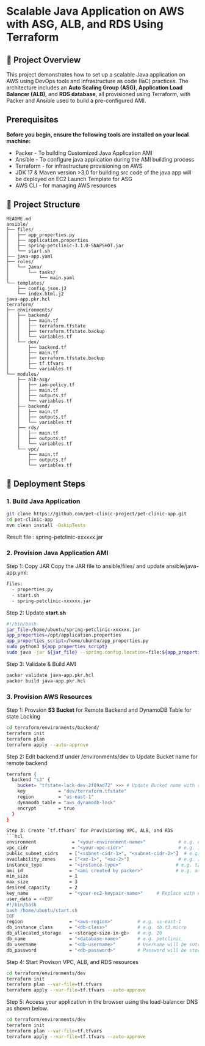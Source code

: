 # Scalable Java Application on AWS with ASG, ALB, and RDS Using Terraform

## 📌 Project Overview

This project demonstrates how to set up a scalable Java application on AWS using DevOps tools and infrastructure as code (IaC) practices. The architecture includes an **Auto Scaling Group (ASG)**, **Application Load Balancer (ALB)**, and **RDS database**, all provisioned using Terraform, with Packer and Ansible used to build a pre-configured AMI.

## Prerequisites 
**Before you begin, ensure the following tools are installed on your local machine:**
- Packer  - To building Customized Java Application AMI
- Ansible - To configure java application during the AMI building process
- Terraform - for infrastructure provisioning on AWS
- JDK 17 & Maven version >3.0 for building src code of the java app will be deployed on EC2 Launch Template for ASG
- AWS CLI - for managing AWS resources


## 📁 Project Structure
```plaintext
README.md
ansible/
├── files/
│   ├── app_properties.py
│   ├── application.properties
│   ├── spring-petclinic-3.1.0-SNAPSHOT.jar
│   └── start.sh
├── java-app.yaml
├── roles/
│   └── Java/
│       └── tasks/
│           └── main.yaml
└── templates/
    ├── config.json.j2
    └── index.html.j2
java-app.pkr.hcl         
terraform/
├── environments/
│   ├── backend/
│   │   ├── main.tf
│   │   ├── terraform.tfstate
│   │   ├── terraform.tfstate.backup
│   │   └── variables.tf
│   └── dev/
│       ├── backend.tf
│       ├── main.tf
│       ├── terraform.tfstate.backup
│       ├── tf.tfvars
│       └── variables.tf
└── modules/
    ├── alb-asg/
    │   ├── iam-policy.tf
    │   ├── main.tf
    │   ├── outputs.tf
    │   └── variables.tf
    ├── backend/
    │   ├── main.tf
    │   ├── outputs.tf
    │   └── variables.tf
    ├── rds/
    │   ├── main.tf
    │   ├── outputs.tf
    │   └── variables.tf
    └── vpc/
        ├── main.tf
        ├── outputs.tf
        └── variables.tf
```

## 🚀 Deployment Steps
### 1. Build Java Application

```bash
git clone https://github.com/pet-clinic-project/pet-clinic-app.git
cd pet-clinic-app
mvn clean install -DskipTests
```
Result file : spring-petclinic-xxxxxx.jar 
 

### 2. Provision Java Application AMI
Step 1: Copy JAR
Copy the JAR file to ansible/files/ and update ansible/java-app.yml:
```bash
files:
  - properties.py
  - start.sh
  - spring-petclinic-xxxxxx.jar 
```
Step 2: Update **start.sh**
```bash
#!/bin/bash
jar_file=/home/ubuntu/spring-petclinic-xxxxxx.jar 
app_properties=/opt/application.properties
app_properties_script=/home/ubuntu/app_properties.py
sudo python3 ${app_properties_script}
sudo java -jar ${jar_file} --spring.config.location=file:${app_properties} --spring.profiles.active=mysql --server.port=8080  &
```
Step 3: Validate & Build AMI
```bash
packer validate java-app.pkr.hcl
packer build java-app.pkr.hcl
```
### 3. Provision AWS Resources
Step 1: Provsion **S3 Bucket** for Remote Backend and DynamoDB Table for state Locking
```bash
cd terraform/environments/backend/
terraform init
terraform plan
terraform apply --auto-approve
```
Step 2: Edit backend.tf under /environments/dev to Update Bucket name for remote backend
```bash
terraform {
  backend "s3" {
    bucket= "tfstate-lock-dev-2f09ad72" >>> # Update Bucket name with real Provisoined bucket
    key            = "dev/terraform.tfstate"
    region         = "us-east-1"
    dynamodb_table = "aws_dynamodb-lock"
    encrypt        = true    
  }
}

Step 3: Create `tf.tfvars` for Provisioning VPC, ALB, and RDS
```hcl
environment             = "<your-environment-name>"            # e.g. dev
vpc_cidr                = "<your-vpc-cidr>"                    # e.g. 10.0.0.0/16
public_subnet_cidrs    = ["<subnet-cidr-1>", "<subnet-cidr-2>"]  # e.g. ["10.0.1.0/24", "10.0.2.0/24"]
availability_zones     = ["<az-1>", "<az-2>"]                  # e.g. ["us-east-1a", "us-east-1b"]
instance_type          = "<instance-type>"                    # e.g. t2.micro
ami_id                 = "<ami created by packer>"            # e.g. ami-0abcdef1234567890
min_size               = 1
max_size               = 3
desired_capacity       = 2
key_name               = "<your-ec2-keypair-name>"     # Replace with exisiting Key Pair name
user_data = <<EOF
#!/bin/bash
bash /home/ubuntu/start.sh
EOF
region                 = "<aws-region>"         # e.g. us-east-1
db_instance_class      = "<db-class>"           # e.g. db.t3.micro
db_allocated_storage   = <storage-size-in-gb>   # e.g. 20
db_name                = "<database-name>"      # e.g. petclinic
db_username            = "<db-username>"        # Username will be sotred in Secrets manager
db_password            = "<db-password>"        # Password will be stored in Secrets manager
```
Step 4: Start Provison VPC, ALB, and RDS resources
```bash
cd terraform/environments/dev
terraform init
terraform plan --var-file=tf.tfvars
terraform apply --var-file=tf.tfvars --auto-approve
```
Step 5: Access your application in the browser using the load-balancer DNS as shown below.
```bash
cd terraform/environments/dev
terraform init
terraform plan --var-file=tf.tfvars
terraform apply --var-file=tf.tfvars --auto-approve
```